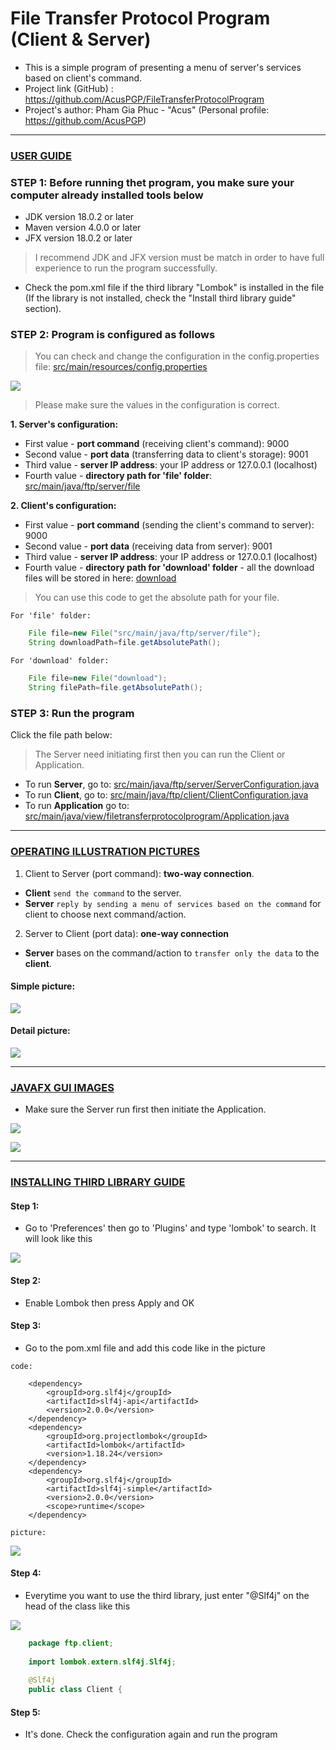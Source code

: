 # File Transfer Protocol Program (Client & Server)

- This is a simple program of presenting a menu of server's services based on client's command.
- Project link (GitHub) : https://github.com/AcusPGP/FileTransferProtocolProgram
- Project's author: Pham Gia Phuc - "Acus" (Personal profile: https://github.com/AcusPGP)

-----------------------------------
<ins>

### USER GUIDE

</ins>

### STEP 1: Before running thet program, you make sure your computer already installed tools below

- JDK version 18.0.2 or later
- Maven version 4.0.0 or later
- JFX version 18.0.2 or later

> I recommend JDK and JFX version must be match in order to have full experience to run the program successfully.

- Check the pom.xml file if the third library "Lombok" is installed in the file
  (If the library is not installed, check the "Install third library guide" section).

### STEP 2: Program is configured as follows

> You can check and change the configuration in the config.properties file: [src/main/resources/config.properties](src/main/resources/config.properties)

![](src/main/resources/readme.photo/img1.png)

> Please make sure the values in the configuration is correct.

**1. Server's configuration:**

- First value - **port command** (receiving client's command): 9000
- Second value - **port data** (transferring data to client's storage): 9001
- Third value - **server IP address**: your IP address or 127.0.0.1 (localhost)
- Fourth value - **directory path for 'file' folder**: [src/main/java/ftp/server/file](src/main/java/ftp/server/file)

**2. Client's configuration:**

- First value - **port command** (sending the client's command to server): 9000
- Second value - **port data** (receiving data from server): 9001
- Third value - **server IP address**: your IP address or 127.0.0.1 (localhost)
- Fourth value - **directory path for 'download' folder** - all the download files will be stored in here: [download](download)

> You can use this code to get the absolute path for your file.

`For 'file' folder:`

```java
    File file=new File("src/main/java/ftp/server/file");
    String downloadPath=file.getAbsolutePath();
```

`For 'download' folder:`

```java
    File file=new File("download");
    String filePath=file.getAbsolutePath();
```

### STEP 3: Run the program
Click the file path below:

>The Server need initiating first then you can run the Client or Application.

- To run **Server**, go to: [src/main/java/ftp/server/ServerConfiguration.java](src/main/java/ftp/server/ServerConfiguration.java)
- To run **Client**, go to: [src/main/java/ftp/client/ClientConfiguration.java](src/main/java/ftp/client/ClientConfiguration.java)
- To run **Application** go to: [src/main/java/view/filetransferprotocolprogram/Application.java](src/main/java/view/filetransferprotocolprogram/Application.java)

-----------------------------------
<ins>

### OPERATING ILLUSTRATION PICTURES

</ins>

1. Client to Server (port command): **two-way connection**.

- **Client** `send the command` to the server. 
- **Server** `reply by sending a menu of services based on the command` for
client to choose next command/action.

2. Server to Client (port data): **one-way connection**

- **Server** bases on the command/action to `transfer only the data` to the **client**.

#### Simple picture:

![](src/main/resources/readme.photo/img2.png)

#### Detail picture:

![](src/main/resources/readme.photo/img3.png)

-----------------------------------
<ins>

### JAVAFX GUI IMAGES

</ins>

- Make sure the Server run first then initiate the Application.

![](src/main/resources/readme.photo/img7.png)

![](src/main/resources/readme.photo/img8.png)



-----------------------------------
<ins>

### INSTALLING THIRD LIBRARY GUIDE

</ins>

#### Step 1: 

- Go to 'Preferences' then go to 'Plugins' and type 'lombok' to search. It will look like this

![](src/main/resources/readme.photo/img4.png)


#### Step 2: 

- Enable Lombok then press Apply and OK

#### Step 3: 

- Go to the pom.xml file and add this code like in the picture

`code:`

```
    <dependency>
        <groupId>org.slf4j</groupId>
        <artifactId>slf4j-api</artifactId>
        <version>2.0.0</version>
    </dependency>
    <dependency>
        <groupId>org.projectlombok</groupId>
        <artifactId>lombok</artifactId>
        <version>1.18.24</version>
    </dependency>
    <dependency>
        <groupId>org.slf4j</groupId>
        <artifactId>slf4j-simple</artifactId>
        <version>2.0.0</version>
        <scope>runtime</scope>
    </dependency>
```

`picture:`

![](src/main/resources/readme.photo/img5.png)

#### Step 4: 

- Everytime you want to use the third library, just enter "@Slf4j" on the head of the class like this

![](src/main/resources/readme.photo/img6.png)

```java
    package ftp.client;
    
    import lombok.extern.slf4j.Slf4j;
        
    @Slf4j 
    public class Client {
```

#### Step 5: 

- It's done. Check the configuration again and run the program



